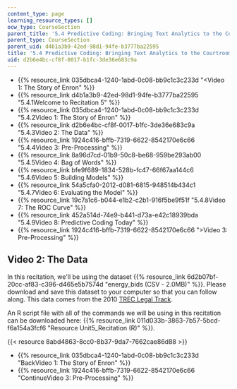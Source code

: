 ```yaml
---
content_type: page
learning_resource_types: []
ocw_type: CourseSection
parent_title: '5.4 Predictive Coding: Bringing Text Analytics to the Courtroom  (Recitation)'
parent_type: CourseSection
parent_uid: d4b1a3b9-42ed-98d1-94fe-b3777ba22595
title: '5.4 Predictive Coding: Bringing Text Analytics to the Courtroom  (Recitation)'
uid: d2b6e4bc-cf8f-0017-b1fc-3de36e683c9a
---
```


*   {{% resource_link 035dbca4-1240-1abd-0c08-bb9c1c3c233d "\<Video 1: The Story of Enron" %}}
*   {{% resource_link d4b1a3b9-42ed-98d1-94fe-b3777ba22595 "5.4.1Welcome to Recitation 5" %}}
*   {{% resource_link 035dbca4-1240-1abd-0c08-bb9c1c3c233d "5.4.2Video 1: The Story of Enron" %}}
*   {{% resource_link d2b6e4bc-cf8f-0017-b1fc-3de36e683c9a "5.4.3Video 2: The Data" %}}
*   {{% resource_link 1924c416-bffb-7319-6622-8542170e6c66 "5.4.4Video 3: Pre-Processing" %}}
*   {{% resource_link 8a96d7cd-01b9-50c8-be68-959be293ab00 "5.4.5Video 4: Bag of Words" %}}
*   {{% resource_link bfe9f689-1834-528b-fc47-66f67aa144c6 "5.4.6Video 5: Building Models" %}}
*   {{% resource_link 54a5cfa0-2012-d081-6815-948514b434c1 "5.4.7Video 6: Evaluating the Model" %}}
*   {{% resource_link 19c7a1c6-b044-e1b2-c2b1-916f5be9f51f "5.4.8Video 7: The ROC Curve" %}}
*   {{% resource_link 452a514d-74e9-b441-d73a-e42c18939bda "5.4.9Video 8: Predictive Coding Today" %}}
*   {{% resource_link 1924c416-bffb-7319-6622-8542170e6c66 "\>Video 3: Pre-Processing" %}}

Video 2: The Data
-----------------

In this recitation, we'll be using the dataset {{% resource_link 6d2b07bf-20cc-af83-c396-d465e5b7574d "energy\_bids (CSV - 2.0MB)" %}}. Please download and save this dataset to your computer so that you can follow along. This data comes from the 2010 [TREC Legal Track](http://trec-legal.umiacs.umd.edu/).

An R script file with all of the commands we will be using in this recitation can be downloaded here: {{% resource_link 011d033b-3863-7b57-5bcd-f6a154a3fcf6 "Resource Unit5\_Recitation (R)" %}}.

{{< resource 8abd4863-8cc0-8b37-9da7-7662cae86d88 >}}

*   {{% resource_link 035dbca4-1240-1abd-0c08-bb9c1c3c233d "BackVideo 1: The Story of Enron" %}}
*   {{% resource_link 1924c416-bffb-7319-6622-8542170e6c66 "ContinueVideo 3: Pre-Processing" %}}